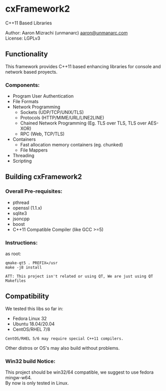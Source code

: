 # cxFramework2 

C++11 Based Libraries  
  
Author: Aaron Mizrachi (unmanarc) <aaron@unmanarc.com>   
License: LGPLv3   

## Functionality

This framework provides C++11 based enhancing libraries for console and network based proyects.

### Components:

* Program User Authentication
* File Formats
* Network Programming
  * Sockets (UDP/TCP/UNIX/TLS)
  * Protocols (HTTP/MIME/URL/LINE2LINE)
  * Chained Network Programming (Eg. TLS over TLS, TLS over AES-XOR)
  * RPC (Web, TCP/TLS)
* Containers
  * Fast allocation memory containers (eg. chunked)
  * File Mappers
* Threading
* Scripting


## Building cxFramework2

### Overall Pre-requisites:

* pthread
* openssl (1.1.x)
* sqlite3
* jsoncpp
* boost
* C++11 Compatible Compiler (like GCC >=5)

### Instructions:

as root:

```
qmake-qt5 . PREFIX=/usr
make -j8 install
```

`ATT: This project isn't related or using QT, We are just using QT Makefiles`

## Compatibility

We tested this libs so far in:

* Fedora Linux 32
* Ubuntu 18.04/20.04
* CentOS/RHEL 7/8

`CentOS/RHEL 5/6 may require special C++11 compilers.`

Other distros or OS's may also build without problems.

### Win32 build Notice:

This project should be win32/64 compatible, we suggest to use fedora mingw-w64.  
By now is only tested in Linux.
